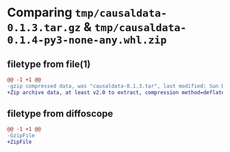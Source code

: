 # Comparing `tmp/causaldata-0.1.3.tar.gz` & `tmp/causaldata-0.1.4-py3-none-any.whl.zip`

## filetype from file(1)

```diff
@@ -1 +1 @@
-gzip compressed data, was "causaldata-0.1.3.tar", last modified: Sun Dec  5 22:33:52 2021, max compression
+Zip archive data, at least v2.0 to extract, compression method=deflate
```

## filetype from diffoscope

```diff
@@ -1 +1 @@
-GzipFile
+ZipFile
```

